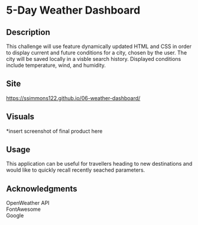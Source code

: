 # 5-Day Weather Dashboard

## Description
This challenge will use feature dynamically updated HTML and CSS in order to display current and future conditions for a city, chosen by the user.  The city will be saved locally in a visble search history. Displayed conditions include temperature, wind, and humidity.

## Site
https://ssimmons122.github.io/06-weather-dashboard/ 

## Visuals
*insert screenshot of final product here

## Usage
This application can be useful for travellers heading to new destinations and would like to quickly recall recently seached parameters. 

## Acknowledgments
OpenWeather API <br>
FontAwesome <br>
Google 

